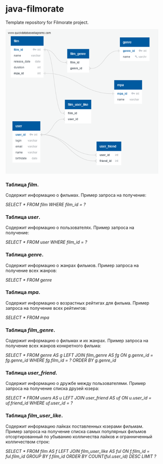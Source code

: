 # java-filmorate
Template repository for Filmorate project.

![](db/QuickDBD.png)

### Taблица ***film***.
Содержит информацию о фильмах.
Пример запроса на получение:

*SELECT * 
FROM film 
WHERE film_id = ?*

### Taблица ***user***.
Содержит информацию о пользователях.
Пример запроса на получение:

*SELECT *
FROM user
WHERE film_id = ?*

### Taблица ***genre***.
Содержит информацию о жанрах фильмов.
Пример запроса на получение всех жанров:

*SELECT *
FROM genre*

### Taблица ***mpa***.
Содержит информацию о возрастных рейтигах для фильма.
Пример запроса на получение всех рейтингов:

*SELECT *
FROM mpa*

### Taблица ***film_genre***.
Содержит информацию о фильмах и их жанрах.
Пример запроса на получение всех жанров конкретного фильма:

*SELECT *
FROM genre AS g 
LEFT JOIN film_genre AS fg ON g.genre_id = fg.genre_id
WHERE fg.film_id = ?
ORDER BY g.genre_id*

### Taблица ***user_friend***.
Содержит информацию о дружбе между пользователями.
Пример запроса на получение списка друзей юзера:

*SELECT *
FROM users AS u
LEFT JOIN user_friend AS uf ON u.user_id = uf.friend_id
WHERE uf.user_id = ?*

### Taблица ***film_user_like***.
Содержит информацию лайках поставленных юзерами фильмам.
Пример запроса на получение списка самых популярных фильмов отсортированный
по убыванию колличества лайков и огранниченный колличеством строк:

*SELECT *
FROM film AS f
LEFT JOIN film_user_like AS ful ON f.film_id = ful.film_id
GROUP BY f.film_id
ORDER BY COUNT(ful.user_id) DESC
LIMIT ?*